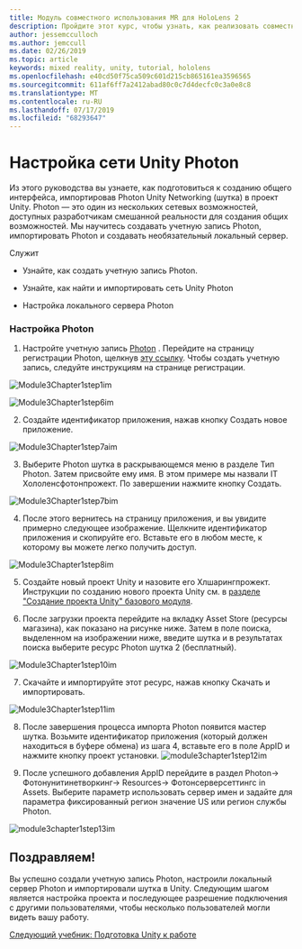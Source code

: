 ```yaml
---
title: Модуль совместного использования MR для HoloLens 2
description: Пройдите этот курс, чтобы узнать, как реализовать совместное использование нескольких пользователей в приложении HoloLens 2.
author: jessemcculloch
ms.author: jemccull
ms.date: 02/26/2019
ms.topic: article
keywords: mixed reality, unity, tutorial, hololens
ms.openlocfilehash: e40cd50f75ca509c601d215cb865161ea3596565
ms.sourcegitcommit: 611af6ff7a2412abad80c0c7d4decfc0c3a0e8c8
ms.translationtype: MT
ms.contentlocale: ru-RU
ms.lasthandoff: 07/17/2019
ms.locfileid: "68293647"
---
```

#  <a name="setting-up-photon-unity-networking"></a>Настройка сети Unity Photon

Из этого руководства вы узнаете, как подготовиться к созданию общего интерфейса, импортировав Photon Unity Networking (шутка) в проект Unity. Photon — это один из нескольких сетевых возможностей, доступных разработчикам смешанной реальности для создания общих возможностей. Мы научитесь создавать учетную запись Photon, импортировать Photon и создавать необязательный локальный сервер.

Служит

* Узнайте, как создать учетную запись Photon.

* Узнайте, как найти и импортировать сеть Unity Photon

* Настройка локального сервера Photon

  

### <a name="setting-up-photon"></a>Настройка Photon

1. Настройте учетную запись [Photon](https://dashboard.photonengine.com/en-US/Account/SignUp) . Перейдите на страницу регистрации Photon, щелкнув [эту ссылку](https://dashboard.photonengine.com/en-US/Account/SignUp). Чтобы создать учетную запись, следуйте инструкциям на странице регистрации. 
   

![Module3Chapter1step1im](images/module3chapter1step1im.PNG)

![Module3Chapter1step6im](images/module3chapter1step6im.PNG)

2. Создайте идентификатор приложения, нажав кнопку Создать новое приложение.

![Module3Chapter1step7aim](images/module3chapter1step7aim.PNG)

3. Выберите Photon шутка в раскрывающемся меню в разделе Тип Photon. Затем присвойте ему имя. В этом примере мы назвали IT Хололенсфотонпрожект. По завершении нажмите кнопку Создать.

![Module3Chapter1step7bim](images/module3chapter1step7bim.PNG)

4. После этого вернитесь на страницу приложения, и вы увидите примерно следующее изображение. Щелкните идентификатор приложения и скопируйте его. Вставьте его в любом месте, к которому вы можете легко получить доступ.  

![Module3Chapter1step8im](images/module3chapter1step8im.PNG)

5. Создайте новый проект Unity и назовите его Хлшарингпрожект. Инструкции по созданию нового проекта Unity см. в [разделе "Создание проекта Unity" базового модуля](https://docs.microsoft.com/en-us/windows/mixed-reality/mrlearning-base-ch1#create-new-unity-project). 

6. После загрузки проекта перейдите на вкладку Asset Store (ресурсы магазина), как показано на рисунке ниже. Затем в поле поиска, выделенном на изображении ниже, введите шутка и в результатах поиска выберите ресурс Photon шутка 2 (бесплатный). 

![Module3Chapter1step10im](images/module3chapter1step10im.PNG)

7. Скачайте и импортируйте этот ресурс, нажав кнопку Скачать и импортировать.

![Module3Chapter1step11im](images/module3chapter1step11im.PNG)

8. После завершения процесса импорта Photon появится мастер шутка. Возьмите идентификатор приложения (который должен находиться в буфере обмена) из шага 4, вставьте его в поле AppID и нажмите кнопку проект установки. 
![module3chapter1step12im](images/module3chapter1step12im.PNG)

9. После успешного добавления AppID перейдите в раздел Photon-> Фотонунитинетворкинг-> Resources-> Фотонсерверсеттингс in Assets. Выберите параметр использовать сервер имен и задайте для параметра фиксированный регион значение US или регион службы Photon.

![module3chapter1step13im](images/module3chapter1step13im.PNG)

## <a name="congratulations"></a>Поздравляем!

Вы успешно создали учетную запись Photon, настроили локальный сервер Photon и импортировали шутка в Unity. Следующим шагом является настройка проекта и последующее разрешение подключения с другими пользователями, чтобы несколько пользователей могли видеть вашу работу. 

[Следующий учебник: Подготовка Unity к работе](mrlearning-sharing(photon)-ch2.md)

